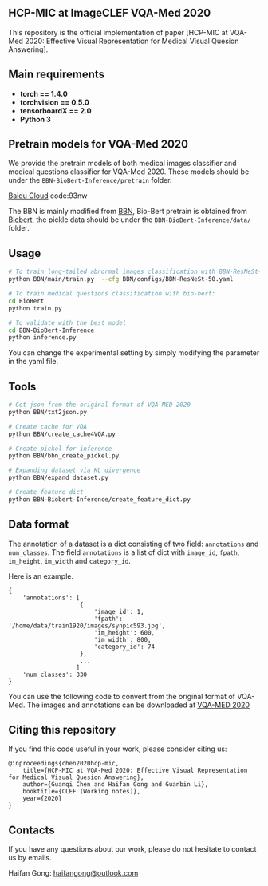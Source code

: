 ## HCP-MIC at ImageCLEF VQA-Med 2020
This repository is the official implementation of paper [HCP-MIC at VQA-Med 2020: Effective Visual Representation for Medical Visual Quesion Answering].

## Main requirements

  * **torch == 1.4.0**
  * **torchvision == 0.5.0**
  * **tensorboardX == 2.0**
  * **Python 3**

## Pretrain models for VQA-Med 2020

We provide the pretrain models of both medical images classifier and medical questions classifier for VQA-Med 2020.
These models should be under the ```BBN-BioBert-Inference/pretrain``` folder.

[Baidu Cloud](https://pan.baidu.com/s/1LX9NZ66PLnacqhZSo7mXvg) code:93nw

The BBN is mainly modified from [BBN](https://github.com/Megvii-Nanjing/BBN), Bio-Bert pretrain is obtained from [Biobert](https://github.com/dmis-lab/biobert), the pickle data should be under the ```BBN-BioBert-Inference/data/``` folder. 

## Usage
```bash
# To train long-tailed abnormal images classification with BBN-ResNeSt-50:
python BBN/main/train.py  --cfg BBN/configs/BBN-ResNeSt-50.yaml     

# To train medical questions classification with bio-bert:
cd BioBert
python train.py

# To validate with the best model
cd BBN-BioBert-Inference
python inference.py
```

You can change the experimental setting by simply modifying the parameter in the yaml file.

## Tools

```bash
# Get json from the original format of VQA-MED 2020
python BBN/txt2json.py

# Create cache for VQA
python BBN/create_cache4VQA.py

# Create pickel for inference
python BBN/bbn_create_pickel.py

# Expanding dataset via KL divergence
python BBN/expand_dataset.py

# Create feature dict
python BBN-Biobert-Inference/create_feature_dict.py
```

## Data format

The annotation of a dataset is a dict consisting of two field: `annotations` and `num_classes`.
The field `annotations` is a list of dict with
`image_id`, `fpath`, `im_height`, `im_width` and `category_id`.

Here is an example.
```
{
    'annotations': [
                    {
                        'image_id': 1,
                        'fpath': '/home/data/train1920/images/synpic593.jpg',
                        'im_height': 600,
                        'im_width': 800,
                        'category_id': 74
                    },
                    ...
                   ]
    'num_classes': 330
}
```
You can use the following code to convert from the original format of VQA-Med. 
The images and annotations can be downloaded at [VQA-MED 2020](https://www.aicrowd.com/challenges/imageclef-2020-vqa-med-vqa)


## Citing this repository
If you find this code useful in your work, please consider citing us:

```
@inproceedings{chen2020hcp-mic,
	title={HCP-MIC at VQA-Med 2020: Effective Visual Representation for Medical Visual Quesion Answering},
	author={Guanqi Chen and Haifan Gong and Guanbin Li},
	booktitle={CLEF (Working notes)},
	year={2020}
}
```

## Contacts
If you have any questions about our work, please do not hesitate to contact us by emails.

Haifan Gong: haifangong@outlook.com
